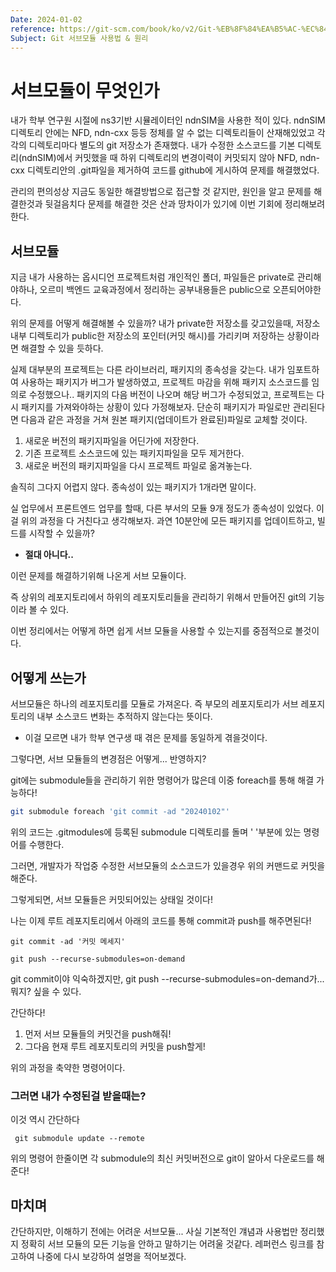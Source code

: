 ```yaml
---
Date: 2024-01-02
reference: https://git-scm.com/book/ko/v2/Git-%EB%8F%84%EA%B5%AC-%EC%84%9C%EB%B8%8C%EB%AA%A8%EB%93%88
Subject: Git 서브모듈 사용법 & 원리
---
```

# 서브모듈이 무엇인가
내가 학부 연구원 시절에 ns3기반 시뮬레이터인 ndnSIM을 사용한 적이 있다. ndnSIM 디렉토리 안에는 NFD, ndn-cxx 등등 정체를 알 수 없는 디렉토리들이 산재해있었고 각각의 디렉토리마다 별도의 git 저장소가 존재했다. 내가 수정한 소스코드를 기본 디렉토리(ndnSIM)에서 커밋했을 때 하위 디렉토리의 변경이력이  커밋되지 않아 NFD, ndn-cxx 디렉토리안의 .git파일을 제거하여 코드를 github에 게시하여 문제를 해결했었다.

관리의 편의성상 지금도 동일한 해결방법으로 접근할 것 같지만, 원인을 알고 문제를 해결한것과 뒷걸음치다 문제를 해결한 것은 산과 땅차이가 있기에 이번 기회에 정리해보려한다.

## 서브모듈
지금 내가 사용하는 옵시디언 프로젝트처럼 개인적인 폴더, 파일들은 private로 관리해야하나, 오르미 백엔드 교육과정에서 정리하는 공부내용들은 public으로 오픈되어야한다.

위의 문제를 어떻게 해결해볼 수 있을까? 내가 private한 저장소를 갖고있을때, 저장소 내부 디렉토리가 public한 저장소의 포인터(커밋 해시)를 가리키며 저장하는 상황이라면 해결할 수 있을 듯하다. 

실제 대부분의 프로젝트는 다른 라이브러리, 패키지의 종속성을 갖는다. 내가 임포트하여 사용하는 패키지가 버그가 발생하였고, 프로젝트 마감을 위해 패키지 소스코드를 임의로 수정했으나.. 패키지의 다음 버전이 나오며 해당 버그가 수정되었고, 프로젝트는 다시 패키지를 가져와야하는 상황이 있다 가정해보자.
단순히 패키지가 파일로만 관리된다면 다음과 같은 과정을 거쳐 원본 패키지(업데이트가 완료된)파일로 교체할 것이다.

1. 새로운 버전의 패키지파일을 어딘가에 저장한다.
2. 기존 프로젝트 소스코드에 있는 패키지파일을 모두 제거한다.
3. 새로운 버전의 패키지파일을 다시 프로젝트 파일로 옮겨놓는다.

솔직히 그다지 어렵지 않다. 종속성이 있는 패키지가 1개라면 말이다.

실 업무에서 프론트엔드 업무를 할때, 다른 부서의 모듈 9개 정도가 종속성이 있었다. 이걸 위의 과정을 다 거친다고 생각해보자. 과연 10분안에 모든 패키지를 업데이트하고, 빌드를 시작할 수 있을까?
- **절대 아니다..**

이런 문제를 해결하기위해 나온게 서브 모듈이다.

즉 상위의 레포지토리에서 하위의 레포지토리들을 관리하기 위해서 만들어진 git의 기능이라 볼 수 있다.

이번 정리에서는 어떻게 하면 쉽게 서브 모듈을 사용할 수 있는지를 중점적으로 볼것이다.

## 어떻게 쓰는가
서브모듈은 하나의 레포지토리를 모듈로 가져온다.
즉 부모의 레포지토리가 서브 레포지토리의 내부 소스코드 변화는 추적하지 않는다는 뜻이다.
- 이걸 모르면 내가 학부 연구생 때 겪은 문제를 동일하게 겪을것이다.

그렇다면, 서브 모듈들의 변경점은 어떻게... 반영하지?

git에는 submodule들을 관리하기 위한 명령어가 많은데 이중 foreach를 통해 해결 가능하다!

``` zsh
git submodule foreach 'git commit -ad "20240102"'

```

위의 코드는 .gitmodules에 등록된 submodule 디렉토리를 돌며 ' '부분에 있는 명령어를 수행한다.

그러면, 개발자가 작업중 수정한 서브모듈의 소스코드가 있을경우 위의 커맨드로 커밋을 해준다.

그렇게되면, 서브 모듈들은 커밋되어있는 상태일 것이다!

나는 이제 루트 레포지토리에서 아래의 코드를 통해 commit과 push를 해주면된다!
```shell
git commit -ad '커밋 메세지'

git push --recurse-submodules=on-demand
```

git commit이야 익숙하겠지만, git push --recurse-submodules=on-demand가... 뭐지? 싶을 수 있다.

간단하다!

1. 먼저 서브 모듈들의 커밋건을 push해줘!
2. 그다음 현재 루트 레포지토리의 커밋을 push할게!

위의 과정을 축약한 명령어이다.

### 그러면 내가 수정된걸 받을때는?
이것 역시 간단하다
```shell
 git submodule update --remote
```

위의 명령어 한줄이면 각 submodule의 최신 커밋버전으로 git이 알아서 다운로드를 해준다!

## 마치며
간단하지만, 이해하기 전에는 어려운 서브모듈... 사실 기본적인 걔념과 사용법만 정리했지 정확히 서브 모듈의 모든 기능을 안하고 말하기는 어려울 것같다.
레퍼런스 링크를 참고하여 나중에 다시 보강하여 설명을 적어보겠다.